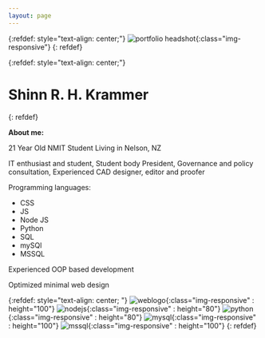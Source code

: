 ```yaml
---
layout: page
---
```

{:refdef: style="text-align: center;"}
![portfolio headshot](/images/portfolio-headshot.png){:class="img-responsive"}
{: refdef}

{:refdef: style="text-align: center;"}
# Shinn R. H. Krammer
{: refdef}

**About me:**

21 Year Old NMIT Student Living in Nelson, NZ

IT enthusiast and student,
Student body President,
Governance and policy consultation,
Experienced CAD designer, editor and proofer

Programming languages:
- CSS
- JS
- Node JS
- Python
- SQL
- mySQl
- MSSQL

Experienced OOP based development

Optimized minimal web design 

{:refdef: style="text-align: center; "}
![weblogo](/images/weblogo.png){:class="img-responsive" : height="100"}
![nodejs](/images/nodejs.png){:class="img-responsive" : height="80"}
![python](/images/python.png){:class="img-responsive" : height="80"}
![mysql](/images/mysqllogo.png){:class="img-responsive" : height="100"}
![mssql](/images/mssqlserverlogo.jpg){:class="img-responsive" : height="100"}
{: refdef}
